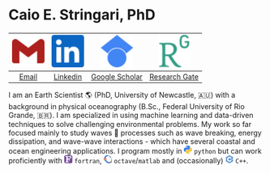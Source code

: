 # **Caio E. Stringari, PhD**

<!--
**caiostringari/caiostringari** is a ✨ _special_ ✨ repository because its `README.md` (this file) appears on your GitHub profile.

Here are some ideas to get you started:

- 🔭 I’m currently working on ...
- 🌱 I’m currently learning ...
- 👯 I’m looking to collaborate on ...
- 🤔 I’m looking for help with ...
- 💬 Ask me about ...
- 📫 How to reach me: ...
- 😄 Pronouns: ...
- ⚡ Fun fact: ...
-->

<img src="icons/gmail_color.svg" width="64"> | <img src="icons/linkedin_color.svg" width="64"> | <img src="icons/googlescholar_color.svg" width="64"> | <img src="icons/researchgate_color.svg" width="64">
:-------------------------------------:|:-----------------------------------------:| :---------------------------------------------:| :-------------------------------------------:
[Email](mailto:caio.stringari@gmail.com) | [Linkedin](https://www.linkedin.com/in/caiostringari/) | [Google Scholar](https://scholar.google.ca/citations?user=03E9NhEAAAAJ&hl=en) | [Research Gate](https://www.researchgate.net/profile/Caio_Eadi_Stringari)

I am an Earth Scientist 🌎 (PhD, University of Newcastle, 🇦🇺) with a background in  physical oceanography (B.Sc., Federal University of Rio Grande, 🇧🇷). I am specialized in using machine learning and data-driven techniques to solve challenging environmental problems. My work so far focused mainly to study  waves 🌊 processes such as wave breaking, energy dissipation, and wave-wave interactions - which have several coastal and ocean engineering applications. I program mostly in <img src="icons/python_color.svg" width="16"> `python` but can work proficiently with  <img src="icons/fortran_color.svg" width="16"> `fortran`, <img src="icons/octave_color.svg" width="16"> `octave`/`matlab` and (occasionally) <img src="icons/cplusplus_color.svg" width="16"> `C++`.
